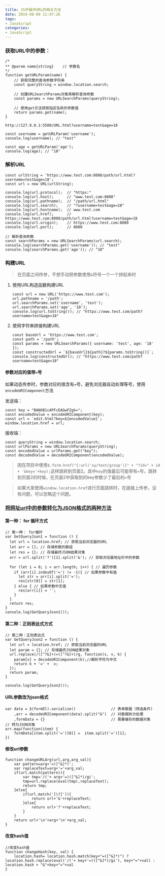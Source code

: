 ```yaml
---
title: JS中操作URL的相关方法
date: 2019-08-09 11:47:26
tags:
- JavaScript
categories: 
- JavaScript
---
```

### 获取URL中的参数：

```
/*
** @param name{string}    // 参数名
*/
function getURLParam(name) {
    // 获取完整的查询参数字符串
    const queryString = window.location.search;

    // 创建URLSearchParams对象来解析查询参数
    const params = new URLSearchParams(queryString);

    // 使用get方法获取指定名称的参数值
    return params.get(name);
}
```
`http://127.0.0.1:5500/URL.html?username=test&age=18`

```
const username = getURLParam('username');
console.log(username); // "test"

const age = getURLParam('age');
console.log(age); // "18"
```

### 解析URL

```
const urlString = 'https://www.test.com:8080/path/url.html?username=test&age=18';
const url = new URL(urlString);

console.log(url.protocol);  // "https:"
console.log(url.host);      // "www.test.com:8080"
console.log(url.pathname);  // "/path/url.html"
console.log(url.search);    // "?username=test&age=18"
console.log(url.hostname);  // www.test.com
console.log(url.href);      // https://www.test.com:8080/path/url.html?username=test&age=18
console.log(url.origin);    // https://www.test.com:8080
console.log(url.port);      // 8080

// 解析查询参数
const searchParams = new URLSearchParams(url.search);
console.log(searchParams.get('username')); // "test"
console.log(searchParams.get('age')); // "18"
```

### 构建URL

> 在页面之间传参，不想手动把参数使用`&`符号一个一个拼起来时

1. 使用URL构造函数构建URL

   ```
   const url = new URL('https://www.test.com');
   url.pathname = '/path';
   url.searchParams.set('username', 'test');
   url.searchParams.set('age', '18');
   console.log(url.toString()); // "https://www.test.com/path?username=test&age=18"
   ```

2. 使用字符串拼接构建URL

   ```
   const baseUrl = 'https://www.test.com';
   const path = '/path';
   const params = new URLSearchParams({ username: 'test', age: '18' });
   const constructedUrl = `${baseUrl}${path}?${params.toString()}`;
   console.log(constructedUrl); // "https://www.test.com/path?username=test&age=18"
   ```




#### 参数对应的值带`=`号

如果动态传参时，参数对应的值含有`=`号，避免浏览器自动处理等号，使用`encodeURIComponent`方法

发送端：

```
const key = "BANXB1cAPFcEAGwFZgk=";
const encodedValue = encodeURIComponent(key);
const url = `edit.html?key=${encodedValue}`;
window.location.href = url;
```

接收端：

```
const queryString = window.location.search;
const urlParams = new URLSearchParams(queryString);
const encodedValue = urlParams.get("key");
const decodedValue = decodeURIComponent(encodedValue);
```

> 因在项目中使用`$.form.href("{:url('xy/test/group')}" + "?id=" + id + '&key='+key);`这样跳转到页面2。其中`key`的值最后可能带有`=`号，跳转到页面2的时候，在页面2中获取到的key参数少了最后的`=`号

> 如果大家使用`window.location.href`进行页面跳转时，在链接上传参，没有问题，可以忽略这个问题。

### [将网址url中的参数转化为JSON格式的两种方法](https://www.cnblogs.com/wangshucheng/p/11203097.html)

#### 第一种： for 循环方式

```
// 第一种： for循环
var GetQueryJson1 = function () {
  let url = location.href; // 获取当前浏览器的URL
  let arr = []; // 存储参数的数组
  let res = {}; // 存储最终JSON结果对象
  arr = url.split('?')[1].split('&'); // 获取浏览器地址栏中的参数
   
  for (let i = 0; i < arr.length; i++) { // 遍历参数
    if (arr[i].indexOf('=') != -1){ // 如果参数中有值
      let str = arr[i].split('=');
      res[str[0]] = str[1];
    } else { // 如果参数中无值
      res[arr[i]] = '';
    }
  }
  return res;
}
console.log(GetQueryJson1());
```

#### 第二种：正则表达式方式

```
// 第二种：正则表达式
var GetQueryJson2 = function () {
  let url = location.href; // 获取当前浏览器的URL
  let param = {}; // 存储最终JSON结果对象
  url.replace(/([^?&]+)=([^?&]+)/g, function(s, v, k) {
    param[v] = decodeURIComponent(k);//解析字符为中文
    return k + '=' +  v;
  });
  return param;
}
 
console.log(GetQueryJson2());
```

#### URL参数改为json格式

```修改url参数
var data = $(formEl).serialize()                // 表单数据（筛选条件)
    ,arr = decodeURIComponent(data).split("&")  // 对数据拆分处理
    ,formData = {}                              // 需要缓存的数据对象
// 转为JSON对象
arr.map(function(item) {
    formData[item.split('=')[0]] =  item.split('=')[1];
})
```

#### 修改url参数

```
function changeURLArg(url,arg,arg_val){ 
    var pattern=arg+'=([^&]*)'; 
    var replaceText=arg+'='+arg_val; 
    if(url.match(pattern)){ 
        var tmp='/('+ arg+'=)([^&]*)/gi'; 
        tmp=url.replace(eval(tmp),replaceText); 
        return tmp; 
    }else{ 
        if(url.match('[\?]')){ 
            return url+'&'+replaceText; 
        }else{ 
            return url+'?'+replaceText; 
        } 
    } 
    return url+'\n'+arg+'\n'+arg_val; 
}
```

#### 改变hash值

```
//改变hash值
function changeHash(key, val) {
    location.hash= location.hash.match(key+"=([^&]*)") ? location.hash.replace(eval('/('+ key+'=)([^&]*)/gi'), key+"="+val) : location.hash + "&"+key+"="+val
}
```

